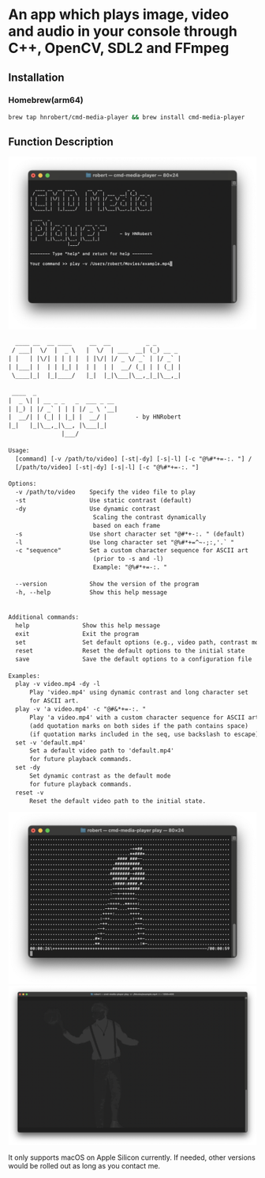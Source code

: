 # An app which plays image, video and audio in your console through C++, OpenCV, SDL2 and FFmpeg

## Installation

### Homebrew(arm64)

```sh
brew tap hnrobert/cmd-media-player && brew install cmd-media-player
```

## Function Description

![main-page](https://github.com/HNRobert/CMD-Media-Player/blob/main/assets/main-page.png?raw=true)

```txt
  ____ __  __ ____     __  __          _ _       
 / ___|  \/  |  _ \   |  \/  | ___  __| (_) __ _ 
| |   | |\/| | | | |  | |\/| |/ _ \/ _` | |/ _` |
| |___| |  | | |_| |  | |  | |  __/ (_| | | (_| |
 \____|_|  |_|____/   |_|  |_|\___|\__,_|_|\__,_|

 ____  _                       
|  _ \| | __ _ _   _  ___ _ __ 
| |_) | |/ _` | | | |/ _ \ '__|
|  __/| | (_| | |_| |  __/ |        - by HNRobert
|_|   |_|\__,_|\__, |\___|_|   
               |___/ 

Usage:
  [command] [-v /path/to/video] [-st|-dy] [-s|-l] [-c "@%#*+=-:. "] /
  [/path/to/video] [-st|-dy] [-s|-l] [-c "@%#*+=-:. "] 

Options:
  -v /path/to/video    Specify the video file to play
  -st                  Use static contrast (default)
  -dy                  Use dynamic contrast 
                        Scaling the contrast dynamically 
                        based on each frame
  -s                   Use short character set "@#*+-:. " (default)
  -l                   Use long character set "@%#*+=^~-;:,'.` "
  -c "sequence"        Set a custom character sequence for ASCII art 
                        (prior to -s and -l)
                        Example: "@%#*+=-:. "

  --version            Show the version of the program
  -h, --help           Show this help message


Additional commands:
  help               Show this help message
  exit               Exit the program
  set                Set default options (e.g., video path, contrast mode)
  reset              Reset the default options to the initial state
  save               Save the default options to a configuration file

Examples:
  play -v video.mp4 -dy -l
      Play 'video.mp4' using dynamic contrast and long character set 
      for ASCII art.
  play -v 'a video.mp4' -c "@#&*+=-:. "
      Play 'a video.mp4' with a custom character sequence for ASCII art.
      (add quotation marks on both sides if the path contains space)
      (if quotation marks included in the seq, use backslash to escape)
  set -v 'default.mp4'
      Set a default video path to 'default.mp4'
      for future playback commands.
  set -dy
      Set dynamic contrast as the default mode 
      for future playback commands.
  reset -v
      Reset the default video path to the initial state.

```

![kk1](https://github.com/HNRobert/CMD-Media-Player/blob/main/assets/kk1.png?raw=true)
![kk2](https://github.com/HNRobert/CMD-Media-Player/blob/main/assets/kk2.png?raw=true)

It only supports macOS on Apple Silicon currently. If needed, other versions would be rolled out as long as you contact me.
